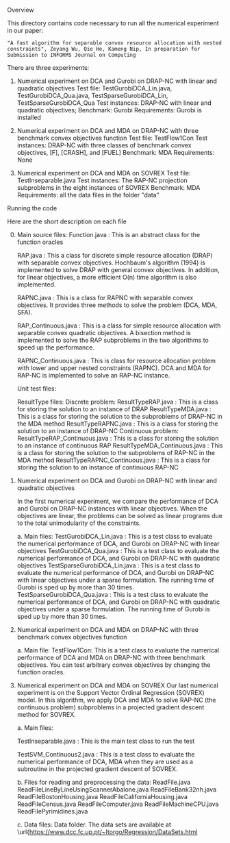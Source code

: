 Overview

This directory contains code necessary to run all the numerical experiment in our paper: 

	"A fast algorithm for separable convex resource allocation with nested constraints", Zeyang Wu, Qie He, Kameng Nip, In preparation for Submission to INFORMS Journal on Computing

There are three experiments:

1. Numerical experiment on DCA and Gurobi on DRAP-NC with linear and quadratic objectives
	Test file: TestGurobiDCA_Lin.java, TestGurobiDCA_Qua.java, TestSparseGurobiDCA_Lin, TestSparseGurobiDCA_Qua
	Test instances: DRAP-NC with linear and quadratic objectives;
	Benchmark: Gurobi
	Requirements: Gurobi is installed 

2. Numerical experiment on DCA and MDA on DRAP-NC with three benchmark convex objectives function
	Test file: TestFlow1Con
	Test instances: DRAP-NC with three classes of benchmark convex objectives, [F], [CRASH], and [FUEL]
	Benchmark: MDA
	Requirements: None

3. Numerical experiment on DCA and MDA on SOVREX 
	Test file: TestInseparable.java
	Test instances: The RAP-NC projection subproblems in the eight instances of SOVREX
	Benchmark: MDA
	Requirements: all the data files in the folder "data" 


Running the code

Here are the short description on each file

0. Main source files:
	Function.java : This is an abstract class for the function oracles
	
	RAP.java : This a class for discrete simple resource allocation (DRAP) with separable convex objectives. 
	Hochbaum's algorithm (1994) is implemented to solve DRAP with general convex objectives. 
	In addition, for linear objectives, a more efficient O(n) time algorithm is also implemented.
	
	RAPNC.java : This is a class for RAPNC with separable convex objectives. It provides three methods to solve the problem (DCA, MDA, SFA).
	
	RAP_Continuous.java : This is a class for simple resource allocation with separable convex quadratic objectives. A bisection method is implemented to solve the RAP subproblems in the two algorithms to speed up the performance.
	
	RAPNC_Continuous.java : This is class for resource allocation problem with lower and upper nested constraints (RAPNC). DCA and MDA for RAP-NC is implemented to solve an RAP-NC instance.


	Unit test files: 


	ResultType files:
		Discrete problem:
			ResultTypeRAP.java : This is a class for storing the solution to an instance of DRAP
			ResultTypeMDA.java : This is a class for storing the solution to the subproblems of DRAP-NC in the MDA method
			ResultTypeRAPNC.java : This is a class for storing the solution to an instance of DRAP-NC
		Continuous problem: 
			ResultTypeRAP_Continuous.java : This is a class for storing the solution to an instance of continuous RAP 
			ResultTypeMDA_Continuous.java : This is a class for storing the solution to the subproblems of RAP-NC in the MDA method
			ResultTypeRAPNC_Continuous.java : This is a class for storing the solution to an instance of continuous RAP-NC


1. Numerical experiment on DCA and Gurobi on DRAP-NC with linear and quadratic objectives

	In the first numerical experiment, we compare the performance of DCA and Gurobi on DRAP-NC instances with linear objectives. When the objectives are linear, the problems can be solved as linear programs due to the total unimodularity of the constraints.

	a. Main files:
		TestGurobiDCA_Lin.java : This is a test class to evaluate the numerical performance of DCA, and Gurobi on DRAP-NC with linear objectives
		TestGurobiDCA_Qua.java : This is a test class to evaluate the numerical performance of DCA, and Gurobi on DRAP-NC with quadratic objectives
		TestSparseGurobiDCA_Lin.java : This is a test class to evaluate the numerical performance of DCA, and Gurobi on DRAP-NC with linear objectives under a sparse formulation. The running time of Gurobi is sped up by more than 30 times.
		TestSparseGurobiDCA_Qua.java : This is a test class to evaluate the numerical performance of DCA, and Gurobi on DRAP-NC with quadratic objectives under a sparse formulation. The running time of Gurobi is sped up by more than 30 times.


2. Numerical experiment on DCA and MDA on DRAP-NC with three benchmark convex objectives function 

	a. Main file:
		TestFlow1Con: This is a test class to evaluate the numerical performance of DCA and MDA on DRAP-NC with three benchmark objectives. You can test arbitrary convex objectives by changing the function oracles. 

3. Numerical experiment on DCA and MDA on SOVREX 
	Our last numerical experiment is on the Support Vector Ordinal Regression (SOVREX) model. In this algorithm, we apply DCA and MDA to solve RAP-NC (the continuous problem) subproblems in a projected gradient descent method for SOVREX. 

	a. Main files:

	TestInseparable.java :  This is the main test class to run the test

	TestSVM_Continuous2.java :  This is a test class to evaluate the numerical performance of DCA, MDA when they are used as a subroutine in the projected gradient descent of SOVREX.

	b. Files for reading and preprocessing the data:
	ReadFile.java
	ReadFileLineByLineUsingScannerAbalone.java
	ReadFileBank32nh.java
	ReadFileBostonHousing.java
	ReadFileCaliforniaHousing.java 
	ReadFileCensus.java 
	ReadFileComputer.java 
	ReadFileMachineCPU.java
	ReadFilePyrimidines.java			

	c. Data files:
	Data folder. The data sets are available at \url{https://www.dcc.fc.up.pt/~ltorgo/Regression/DataSets.html





